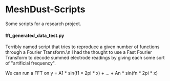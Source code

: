 # MeshDust-Scripts
Some scripts for a research project.  

#### fft_generated_data_test.py
Terribly named script that tries to reproduce a given number of functions through a Fourier Transform.\n
I had the thought to use a Fast Fourier Transform to decode summed electrode readings by giving each some sort of "artificial frequency".

We can run a FFT on
y = A1 * sin(f1 * 2pi * x) + ... + An * sin(fn * 2pi * x)
